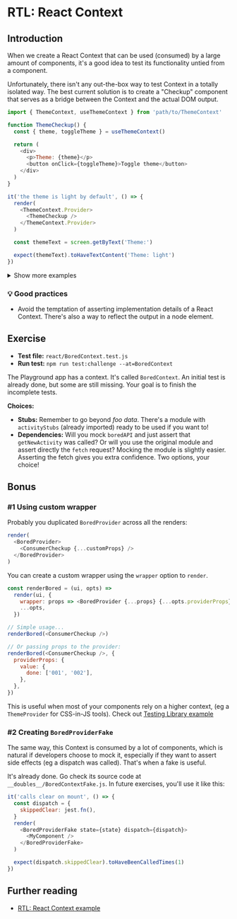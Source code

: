 # RTL: React Context

## Introduction

When we create a React Context that can be used (consumed) by a large amount of components, it's a good idea to test its functionality untied from a component.

Unfortunately, there isn't any out-the-box way to test Context in a totally isolated way. The best current solution is to create a "Checkup" component that serves as a bridge between the Context and the actual DOM output.

```js
import { ThemeContext, useThemeContext } from 'path/to/ThemeContext'

function ThemeCheckup() {
  const { theme, toggleTheme } = useThemeContext()

  return (
    <div>
      <p>Theme: {theme}</p>
      <button onClick={toggleTheme}>Toggle theme</button>
    </div>
  )
}

it('the theme is light by default', () => {
  render(
    <ThemeContext.Provider>
      <ThemeCheckup />
    </ThemeContext.Provider>
  )

  const themeText = screen.getByText('Theme:')

  expect(themeText).toHaveTextContent('Theme: light')
})
```

<details>
<summary>Show more examples</summary>

```js
it('it accepts a custom theme', () => {
  render(
    <ThemeContext.Provider value={{ theme: 'dark' }}>
      <ThemeCheckup />
    </ThemeContext.Provider>
  )

  const themeText = screen.getByText('Theme:')

  expect(themeText).toHaveTextContent('Theme: dark')
})

it('toggling the theme switches between light and dark', () => {
  render(
    <ThemeContext.Provider>
      <ThemeCheckup />
    </ThemeContext.Provider>
  )

  const getTheme = () => screen.getByText('Theme:').textContent
  const getBtn = () => screen.getByText('Toggle theme')

  // Assert #1 - it's light
  expect(getTheme()).toBe('Theme: light')

  // Act + Assert #2 - it's dark now
  fireEvent.click(getBtn())
  expect(getTheme()).toBe('Theme: dark')

  // Act + Assert #3 - it's light again!
  fireEvent.click(getBtn())
  expect(getTheme()).toBe('Theme: light')
})
```

</details>

### 💡 Good practices

- Avoid the temptation of asserting implementation details of a React Context. There's also a way to reflect the output in a node element.

## Exercise

- **Test file:** `react/BoredContext.test.js`
- **Run test:** `npm run test:challenge --at=BoredContext`

The Playground app has a context. It's called `BoredContext`. An initial test is already done, but some are still missing. Your goal is to finish the incomplete tests.

**Choices:**

- **Stubs:** Remember to go beyond _foo data_. There's a module with `activityStubs` (already imported) ready to be used if you want to!
- **Dependencies:** Will you mock `boredAPI` and just assert that `getNewActivity` was called? Or will you use the original module and assert directly the `fetch` request? Mocking the module is slightly easier. Asserting the fetch gives you extra confidence. Two options, your choice!

## Bonus

### #1 Using custom wrapper

Probably you duplicated `BoredProvider` across all the renders:

```js
render(
  <BoredProvider>
    <ConsumerCheckup {...customProps} />
  </BoredProvider>
)
```

You can create a custom wrapper using the `wrapper` option to `render`.

```js
const renderBored = (ui, opts) =>
  render(ui, {
    wrapper: props => <BoredProvider {...props} {...opts.providerProps} />,
    ...opts,
  })

// Simple usage...
renderBored(<ConsumerCheckup />)

// Or passing props to the provider:
renderBored(<ConsumerCheckup />, {
  providerProps: {
    value: {
      done: ['001', '002'],
    },
  },
})
```

This is useful when most of your components rely on a higher context, (eg a `ThemeProvider` for CSS-in-JS tools). Check out [Testing Library example](https://testing-library.com/docs/react-testing-library/setup#custom-render)

### #2 Creating `BoredProviderFake`

The same way, this Context is consumed by a lot of components, which is natural if developers choose to mock it, especially if they want to assert side effects (eg a dispatch was called). That's when a fake is useful.

It's already done. Go check its source code at `__doubles__/BoredContextFake.js`. In future exercises, you'll use it like this:

```js
it('calls clear on mount', () => {
  const dispatch = {
    skippedClear: jest.fn(),
  }
  render(
    <BoredProviderFake state={state} dispatch={dispatch}>
      <MyComponent />
    </BoredProviderFake>
  )

  expect(dispatch.skippedClear).toHaveBeenCalledTimes(1)
})
```

## Further reading

- [RTL: React Context example](https://testing-library.com/docs/example-react-context)

